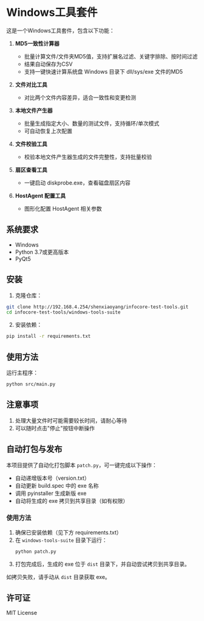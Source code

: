 # Windows工具套件

这是一个Windows工具套件，包含以下功能：

1. **MD5一致性计算器**
   - 批量计算文件/文件夹MD5值，支持扩展名过滤、关键字排除、按时间过滤
   - 结果自动保存为CSV
   - 支持一键快速计算系统盘 Windows 目录下 dll/sys/exe 文件的MD5

2. **文件对比工具**
   - 对比两个文件内容差异，适合一致性和变更检测

3. **本地文件产生器**
   - 批量生成指定大小、数量的测试文件，支持循环/单次模式
   - 可自动恢复上次配置

4. **文件校验工具**
   - 校验本地文件产生器生成的文件完整性，支持批量校验

5. **扇区查看工具**
   - 一键启动 diskprobe.exe，查看磁盘扇区内容

6. **HostAgent 配置工具**
   - 图形化配置 HostAgent 相关参数

## 系统要求

- Windows
- Python 3.7或更高版本
- PyQt5

## 安装

1. 克隆仓库：
```bash
git clone http://192.168.4.254/shenxiaoyang/infocore-test-tools.git
cd infocore-test-tools/windows-tools-suite
```

2. 安装依赖：
```bash
pip install -r requirements.txt
```

## 使用方法

运行主程序：
```bash
python src/main.py
```

## 注意事项

1. 处理大量文件时可能需要较长时间，请耐心等待
2. 可以随时点击"停止"按钮中断操作

## 自动打包与发布

本项目提供了自动化打包脚本 `patch.py`，可一键完成以下操作：

- 自动递增版本号（version.txt）
- 自动更新 build.spec 中的 exe 名称
- 调用 pyinstaller 生成新版 exe
- 自动将生成的 exe 拷贝到共享目录（如有权限）

### 使用方法

1. 确保已安装依赖（见下方 requirements.txt）
2. 在 `windows-tools-suite` 目录下运行：
   ```bash
   python patch.py
   ```
3. 打包完成后，生成的 exe 位于 `dist` 目录下，并自动尝试拷贝到共享目录。

如拷贝失败，请手动从 `dist` 目录获取 exe。

## 许可证

MIT License